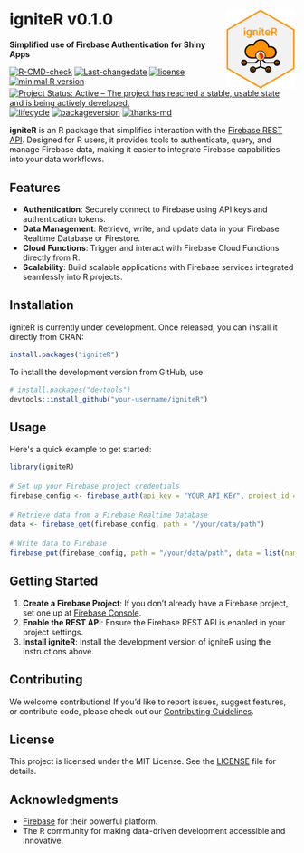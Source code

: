 # igniteR v0.1.0 <img src="man/figures/shinyIgniteR_hex_cloud_orange.png" align="right" width="120"/>

**Simplified use of Firebase Authentication for Shiny Apps**

<!-- badges: start -->

[![R-CMD-check](https://github.com/project-greenhouse/igniteR/actions/workflows/R-CMD-check.yaml/badge.svg)](https://github.com/project-greenhouse/igniteR/actions/workflows/R-CMD-check.yaml)
[![Last-changedate](https://img.shields.io/badge/last%20change-2024--12--27-yellowgreen.svg)](/commits/master)
[![license](https://img.shields.io/badge/license-MIT%20+%20file%20LICENSE-lightgrey.svg)](https://choosealicense.com/)
[![minimal R
version](https://img.shields.io/badge/R%3E%3D-3.5.0-6666ff.svg)](https://cran.r-project.org/)
[![Project Status: Active – The project has reached a stable, usable
state and is being actively
developed.](https://www.repostatus.org/badges/latest/active.svg)](https://www.repostatus.org/#active)
[![lifecycle](https://img.shields.io/badge/lifecycle-stable-brightgreen.svg)](https://www.tidyverse.org/lifecycle/#stable)
[![packageversion](https://img.shields.io/badge/Package%20version-0.1.0-orange.svg?style=flat-square)](commits/master)
[![thanks-md](https://img.shields.io/badge/THANKS-md-ff69b4.svg)](THANKS.md)

<!-- badges: end -->

**igniteR** is an R package that simplifies interaction with the [Firebase REST API](https://firebase.google.com/docs/reference/rest). Designed for R users, it provides tools to authenticate, query, and manage Firebase data, making it easier to integrate Firebase capabilities into your data workflows.

## Features

- **Authentication**: Securely connect to Firebase using API keys and authentication tokens.
- **Data Management**: Retrieve, write, and update data in your Firebase Realtime Database or Firestore.
- **Cloud Functions**: Trigger and interact with Firebase Cloud Functions directly from R.
- **Scalability**: Build scalable applications with Firebase services integrated seamlessly into R projects.

## Installation

igniteR is currently under development. Once released, you can install it directly from CRAN:

```R
install.packages("igniteR")
```

To install the development version from GitHub, use:

```R
# install.packages("devtools")
devtools::install_github("your-username/igniteR")
```

## Usage

Here's a quick example to get started:

```R
library(igniteR)

# Set up your Firebase project credentials
firebase_config <- firebase_auth(api_key = "YOUR_API_KEY", project_id = "YOUR_PROJECT_ID")

# Retrieve data from a Firebase Realtime Database
data <- firebase_get(firebase_config, path = "/your/data/path")

# Write data to Firebase
firebase_put(firebase_config, path = "/your/data/path", data = list(name = "Example", value = 123))
```

## Getting Started

1. **Create a Firebase Project**: If you don’t already have a Firebase project, set one up at [Firebase Console](https://console.firebase.google.com/).
2. **Enable the REST API**: Ensure the Firebase REST API is enabled in your project settings.
3. **Install igniteR**: Install the development version of igniteR using the instructions above.

## Contributing

We welcome contributions! If you’d like to report issues, suggest features, or contribute code, please check out our [Contributing Guidelines](CONTRIBUTING.md).

## License

This project is licensed under the MIT License. See the [LICENSE](LICENSE) file for details.

## Acknowledgments

- [Firebase](https://firebase.google.com/) for their powerful platform.
- The R community for making data-driven development accessible and innovative.
